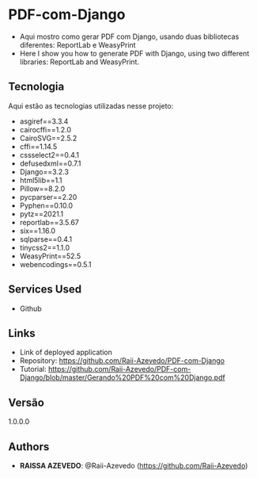 # PDF-com-Django
 
- Aqui mostro como gerar PDF com Django, usando duas bibliotecas diferentes: ReportLab e WeasyPrint
- Here I show you how to generate PDF with Django, using two different libraries: ReportLab and WeasyPrint.
 
## Tecnologia
 
Aqui estão as tecnologias utilizadas nesse projeto:
 
- asgiref==3.3.4
- cairocffi==1.2.0
- CairoSVG==2.5.2
- cffi==1.14.5
- cssselect2==0.4.1
- defusedxml==0.7.1
- Django==3.2.3
- html5lib==1.1
- Pillow==8.2.0
- pycparser==2.20
- Pyphen==0.10.0
- pytz==2021.1
- reportlab==3.5.67
- six==1.16.0
- sqlparse==0.4.1
- tinycss2==1.1.0
- WeasyPrint==52.5
- webencodings==0.5.1


 
## Services Used
 
* Github
 
 
## Links
 
  - Link of deployed application
  - Repository: https://github.com/Raii-Azevedo/PDF-com-Django
  - Tutorial: https://github.com/Raii-Azevedo/PDF-com-Django/blob/master/Gerando%20PDF%20com%20Django.pdf
 
 
## Versão
 
1.0.0.0
 
 
## Authors
 
* **RAISSA AZEVEDO**: @Raii-Azevedo (https://github.com/Raii-Azevedo)
